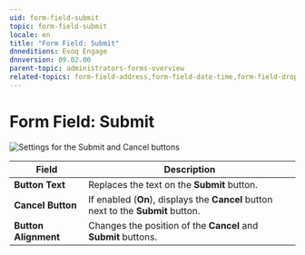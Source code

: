 ```yaml
---
uid: form-field-submit
topic: form-field-submit
locale: en
title: "Form Field: Submit"
dnneditions: Evoq Engage
dnnversion: 09.02.00
parent-topic: administrators-forms-overview
related-topics: form-field-address,form-field-date-time,form-field-dropdown,form-field-email,form-field-esignature,form-field-multi-line-text,form-field-multiple-choice,form-field-name,form-field-number,form-field-phone-number,form-field-single-line-text,form-field-static-text,form-field-terms-conditions,form-field-url-website
---
```


# Form Field: Submit

  

![Settings for the Submit and Cancel buttons](/images/scr-FormField-Submit.gif)

  

|**Field**|**Description**|
|---|---|
|**Button Text**|Replaces the text on the **Submit** button.|
|**Cancel Button**|If enabled (**On**), displays the **Cancel** button next to the **Submit** button.|
|**Button Alignment**|Changes the position of the **Cancel** and **Submit** buttons.|